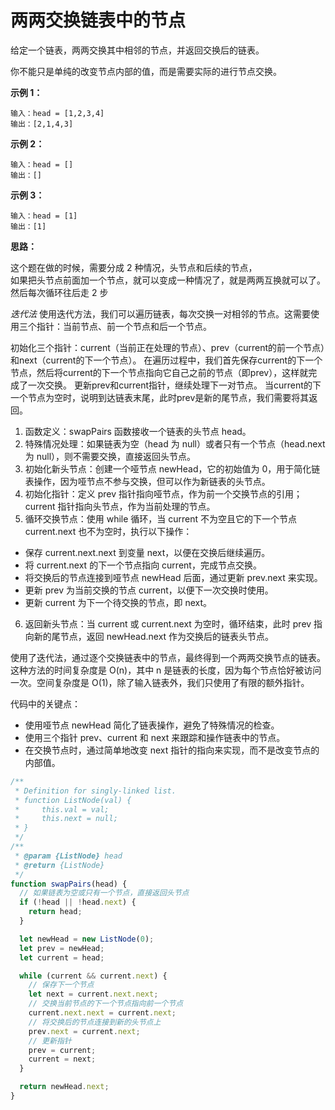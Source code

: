 # 两两交换链表中的节点

给定一个链表，两两交换其中相邻的节点，并返回交换后的链表。

你不能只是单纯的改变节点内部的值，而是需要实际的进行节点交换。

**示例 1：**

```
输入：head = [1,2,3,4]
输出：[2,1,4,3]
```

**示例 2：**

```
输入：head = []
输出：[]
```

**示例 3：**

```
输入：head = [1]
输出：[1]
```

**思路：**

这个题在做的时候，需要分成 2 种情况，头节点和后续的节点，  
如果把头节点前面加一个节点，就可以变成一种情况了，就是两两互换就可以了。  
然后每次循环往后走 2 步

*迭代法*
使用迭代方法，我们可以遍历链表，每次交换一对相邻的节点。这需要使用三个指针：当前节点、前一个节点和后一个节点。

初始化三个指针：current（当前正在处理的节点）、prev（current的前一个节点）和next（current的下一个节点）。
在遍历过程中，我们首先保存current的下一个节点，然后将current的下一个节点指向它自己之前的节点（即prev），这样就完成了一次交换。
更新prev和current指针，继续处理下一对节点。
当current的下一个节点为空时，说明到达链表末尾，此时prev是新的尾节点，我们需要将其返回。

1. 函数定义：swapPairs 函数接收一个链表的头节点 head。
2. 特殊情况处理：如果链表为空（head 为 null）或者只有一个节点（head.next 为 null），则不需要交换，直接返回头节点。
3. 初始化新头节点：创建一个哑节点 newHead，它的初始值为 0，用于简化链表操作，因为哑节点不参与交换，但可以作为新链表的头节点。
4. 初始化指针：定义 prev 指针指向哑节点，作为前一个交换节点的引用；current 指针指向头节点，作为当前处理的节点。
5. 循环交换节点：使用 while 循环，当 current 不为空且它的下一个节点 current.next 也不为空时，执行以下操作：
  - 保存 current.next.next 到变量 next，以便在交换后继续遍历。
  - 将 current.next 的下一个节点指向 current，完成节点交换。
  - 将交换后的节点连接到哑节点 newHead 后面，通过更新 prev.next 来实现。
  - 更新 prev 为当前交换的节点 current，以便下一次交换时使用。
  - 更新 current 为下一个待交换的节点，即 next。
6. 返回新头节点：当 current 或 current.next 为空时，循环结束，此时 prev 指向新的尾节点，返回 newHead.next 作为交换后的链表头节点。

使用了迭代法，通过逐个交换链表中的节点，最终得到一个两两交换节点的链表。这种方法的时间复杂度是 O(n)，其中 n 是链表的长度，因为每个节点恰好被访问一次。空间复杂度是 O(1)，除了输入链表外，我们只使用了有限的额外指针。

代码中的关键点：

- 使用哑节点 newHead 简化了链表操作，避免了特殊情况的检查。
- 使用三个指针 prev、current 和 next 来跟踪和操作链表中的节点。
- 在交换节点时，通过简单地改变 next 指针的指向来实现，而不是改变节点的内部值。

```js
/**
 * Definition for singly-linked list.
 * function ListNode(val) {
 *     this.val = val;
 *     this.next = null;
 * }
 */
/**
 * @param {ListNode} head
 * @return {ListNode}
 */
function swapPairs(head) {
  // 如果链表为空或只有一个节点，直接返回头节点
  if (!head || !head.next) {
    return head;
  }

  let newHead = new ListNode(0);
  let prev = newHead;
  let current = head;

  while (current && current.next) {
    // 保存下一个节点
    let next = current.next.next;
    // 交换当前节点的下一个节点指向前一个节点
    current.next.next = current.next;
    // 将交换后的节点连接到新的头节点上
    prev.next = current.next;
    // 更新指针
    prev = current;
    current = next;
  }

  return newHead.next;
}
```
